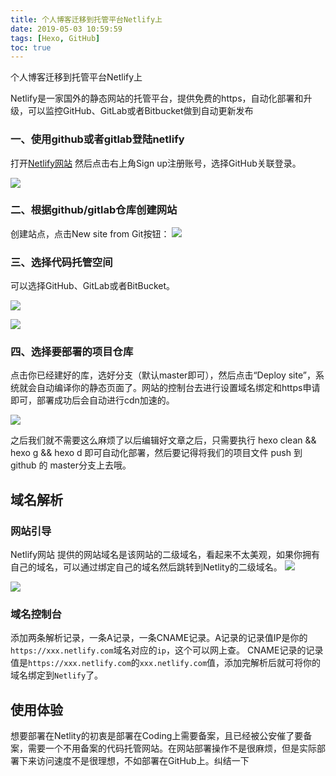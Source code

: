 ```yaml
---
title: 个人博客迁移到托管平台Netlify上
date: 2019-05-03 10:59:59
tags: [Hexo, GitHub]
toc: true
---
```


个人博客迁移到托管平台Netlify上
<!--more-->
Netlify是一家国外的静态网站的托管平台，提供免费的https，自动化部署和升级，可以监控GitHub、GitLab或者Bitbucket做到自动更新发布

### 一、使用github或者gitlab登陆netlify

打开[Netlify网站](https://app.netlify.com/)
然后点击右上角Sign up注册账号，选择GitHub关联登录。

![](https://img-blog.nos-eastchina1.126.net/blog/hexo_netlity_step1.png)
### 二、根据github/gitlab仓库创建网站

创建站点，点击New site from Git按钮：
![](https://img-blog.nos-eastchina1.126.net/blog/hexo_netlity_step0.5.jpg)
### 三、选择代码托管空间
可以选择GitHub、GitLab或者BitBucket。

![](https://img-blog.nos-eastchina1.126.net/blog/hexo_netlity_step2.png)

![](https://img-blog.nos-eastchina1.126.net/blog/hexo_netlity_step3.png)
### 四、选择要部署的项目仓库
点击你已经建好的库，选好分支（默认master即可），然后点击“Deploy site”，系统就会自动编译你的静态页面了。网站的控制台去进行设置域名绑定和https申请即可，部署成功后会自动进行cdn加速的。

![](https://img-blog.nos-eastchina1.126.net/blog/hexo_netlity_step4.png)




之后我们就不需要这么麻烦了以后编辑好文章之后，只需要执行 hexo clean && hexo g && hexo d 即可自动化部署，然后要记得将我们的项目文件 push 到 github 的 master分支上去哦。

## 域名解析
### 网站引导
Netlify网站 提供的网站域名是该网站的二级域名，看起来不太美观，如果你拥有自己的域名，可以通过绑定自己的域名然后跳转到Netlity的二级域名。
![](https://img-blog.nos-eastchina1.126.net/blog/hexo_netlity_step7.jpg)


![](https://img-blog.nos-eastchina1.126.net/blog/hexo_netlity_step8.png)

### 域名控制台
添加两条解析记录，一条A记录，一条CNAME记录。A记录的记录值IP是你的`https://xxx.netlify.com`域名对应的`ip`，这个可以网上查。
CNAME记录的记录值是`https://xxx.netlify.com`的`xxx.netlify.com`值，添加完解析后就可将你的域名绑定到`Netlify`了。


## 使用体验
想要部署在Netlity的初衷是部署在Coding上需要备案，且已经被公安催了要备案，需要一个不用备案的代码托管网站。在网站部署操作不是很麻烦，但是实际部署下来访问速度不是很理想，不如部署在GitHub上。纠结一下